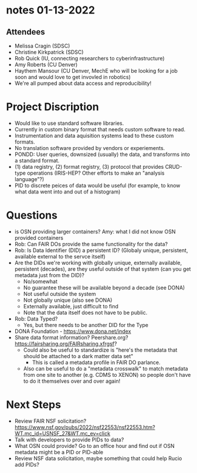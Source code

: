 # notes 01-13-2022

## Attendees
- Melissa Cragin (SDSC)
- Christine Kirkpatrick (SDSC)
- Rob Quick (IU, connecting researchers to cyberinfrastructure)
- Amy Roberts (CU Denver)
- Haythem Mansour (CU Denver, MechE who will be looking for a job soon and would love to get invovled in robotics)
- We're all pumped about data access and reproducibility!

# Project Discription
 - Would like to use standard software libraries.
 - Currently in custom binary format that needs custom software to read. 
 - Instrumentation and data aquisition systems lead to these custom formats. 
 - No translation software provided by vendors or experiements. 
 - PONDD: User queries, downsized (usually) the data, and transforms into a standard format. 
 - (1) data registry, (2) format registry, (3) protocol that provides CRUD-type operations (IRIS-HEP?  Other efforts to make an "analysis language"?)
 - PID to discrete peices of data would be useful (for example, to know what data went into and out of a histogram)

# Questions
 - is OSN providing larger containers?  Amy: what I did not know OSN provided containers
 - Rob: Can FAIR DOs provide the same functionality for the data? 
 - Rob: Is Data Identifier (DID) a persistent ID? (Globaly unique, persistent, available external to the servce itself)
 - Are the DIDs we're working with globally unique, externally available, persistent (decades), are they useful outside of that system (can you get metadata just from the DID)?
     - No/somewhat
     - No guarantee these will be available beyond a decade (see DONA)
     - Not useful outside the system
     - Not globally unique (also see DONA)
     - Externally available, just difficult to find
     - Note that the data itself does not have to be public.  
 - Rob: Data Typed?
     - Yes, but there needs to be another DID for the Type
 - DONA Foundation - https://www.dona.net/index 
 - Share data format information? Peershare.org? https://fairsharing.org/FAIRsharing.xfrgsf?
     - Could also be useful to standardize is "here's the metadata that should be attached to a dark matter data set"
         - This is called a metadata profile in FAIR DO parlance. 
     - Also can be useful to do a "metadata crosswalk" to match metadata from one site to another (e.g. CDMS to XENON) so people don't have to do it themselves over and over again!

# Next Steps
 - Review FAIR NSF solicitation? https://www.nsf.gov/pubs/2022/nsf22553/nsf22553.htm?WT.mc_id=USNSF_27&WT.mc_ev=click
 - Talk with developers to provide PIDs to data?
 - What OSN could provide? Go to an office hour and find out if OSN metadata might be a PID or PID-able
 - Review NSF data solicitation, maybe something that could help Rucio add PIDs?